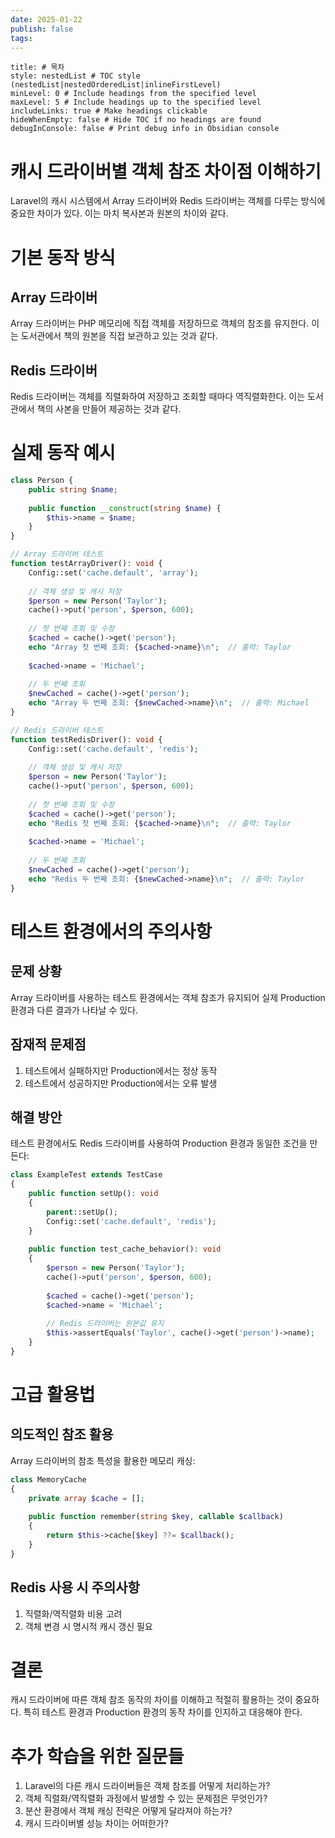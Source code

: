```yaml
---
date: 2025-01-22
publish: false
tags:
---
```

```table-of-contents
title: # 목차
style: nestedList # TOC style (nestedList|nestedOrderedList|inlineFirstLevel)
minLevel: 0 # Include headings from the specified level
maxLevel: 5 # Include headings up to the specified level
includeLinks: true # Make headings clickable
hideWhenEmpty: false # Hide TOC if no headings are found
debugInConsole: false # Print debug info in Obsidian console
```

# 캐시 드라이버별 객체 참조 차이점 이해하기

Laravel의 캐시 시스템에서 Array 드라이버와 Redis 드라이버는 객체를 다루는 방식에 중요한 차이가 있다. 이는 마치 복사본과 원본의 차이와 같다.

# 기본 동작 방식

## Array 드라이버
Array 드라이버는 PHP 메모리에 직접 객체를 저장하므로 객체의 참조를 유지한다. 이는 도서관에서 책의 원본을 직접 보관하고 있는 것과 같다.

## Redis 드라이버
Redis 드라이버는 객체를 직렬화하여 저장하고 조회할 때마다 역직렬화한다. 이는 도서관에서 책의 사본을 만들어 제공하는 것과 같다.

# 실제 동작 예시

```php
class Person {
    public string $name;
    
    public function __construct(string $name) {
        $this->name = $name;
    }
}

// Array 드라이버 테스트
function testArrayDriver(): void {
    Config::set('cache.default', 'array');
    
    // 객체 생성 및 캐시 저장
    $person = new Person('Taylor');
    cache()->put('person', $person, 600);
    
    // 첫 번째 조회 및 수정
    $cached = cache()->get('person');
    echo "Array 첫 번째 조회: {$cached->name}\n";  // 출력: Taylor
    
    $cached->name = 'Michael';
    
    // 두 번째 조회
    $newCached = cache()->get('person');
    echo "Array 두 번째 조회: {$newCached->name}\n";  // 출력: Michael
}

// Redis 드라이버 테스트
function testRedisDriver(): void {
    Config::set('cache.default', 'redis');
    
    // 객체 생성 및 캐시 저장
    $person = new Person('Taylor');
    cache()->put('person', $person, 600);
    
    // 첫 번째 조회 및 수정
    $cached = cache()->get('person');
    echo "Redis 첫 번째 조회: {$cached->name}\n";  // 출력: Taylor
    
    $cached->name = 'Michael';
    
    // 두 번째 조회
    $newCached = cache()->get('person');
    echo "Redis 두 번째 조회: {$newCached->name}\n";  // 출력: Taylor
}
```

# 테스트 환경에서의 주의사항

## 문제 상황
Array 드라이버를 사용하는 테스트 환경에서는 객체 참조가 유지되어 실제 Production 환경과 다른 결과가 나타날 수 있다.

## 잠재적 문제점
1. 테스트에서 실패하지만 Production에서는 정상 동작
2. 테스트에서 성공하지만 Production에서는 오류 발생

## 해결 방안
테스트 환경에서도 Redis 드라이버를 사용하여 Production 환경과 동일한 조건을 만든다:

```php
class ExampleTest extends TestCase
{
    public function setUp(): void
    {
        parent::setUp();
        Config::set('cache.default', 'redis');
    }
    
    public function test_cache_behavior(): void
    {
        $person = new Person('Taylor');
        cache()->put('person', $person, 600);
        
        $cached = cache()->get('person');
        $cached->name = 'Michael';
        
        // Redis 드라이버는 원본값 유지
        $this->assertEquals('Taylor', cache()->get('person')->name);
    }
}
```

# 고급 활용법

## 의도적인 참조 활용
Array 드라이버의 참조 특성을 활용한 메모리 캐싱:

```php
class MemoryCache
{
    private array $cache = [];
    
    public function remember(string $key, callable $callback)
    {
        return $this->cache[$key] ??= $callback();
    }
}
```

## Redis 사용 시 주의사항
1. 직렬화/역직렬화 비용 고려
2. 객체 변경 시 명시적 캐시 갱신 필요

# 결론
캐시 드라이버에 따른 객체 참조 동작의 차이를 이해하고 적절히 활용하는 것이 중요하다. 특히 테스트 환경과 Production 환경의 동작 차이를 인지하고 대응해야 한다.

# 추가 학습을 위한 질문들
1. Laravel의 다른 캐시 드라이버들은 객체 참조를 어떻게 처리하는가?
2. 객체 직렬화/역직렬화 과정에서 발생할 수 있는 문제점은 무엇인가?
3. 분산 환경에서 객체 캐싱 전략은 어떻게 달라져야 하는가?
4. 캐시 드라이버별 성능 차이는 어떠한가?